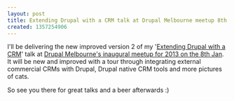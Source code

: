 ```yaml
---
layout: post
title: Extending Drupal with a CRM talk at Drupal Melbourne meetup 8th Jan
created: 1357254906
---
```

<p>I&#39;ll be delivering the new improved version 2 of my &#39;<a href="/presentation/extending-drupal-crm">Extending Drupal with a CRM</a>&#39; talk at <a href="http://www.meetup.com/drupalmelbourne/events/97620592/comments/143010552/" target="_blank">Drupal Melbourne&#39;s inaugural meetup for 2013 on the 8th Jan</a>. It will be new and improved with a tour through integrating external commercial CRMs with Drupal, Drupal native CRM tools and more pictures of cats.</p><p>So see you there for great talks and a beer afterwards :)</p>
